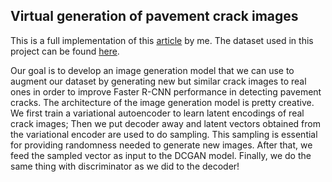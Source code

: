 ## **Virtual generation of pavement crack images**

This is a full implementation of this [article](https://doi.org/10.1016/j.engappai.2021.104376) by me.
 The dataset used in this project can be found [here](https://github.com/juhuyan/CrackDataset_DL_HY/tree/master/BoxLevel_Detection).

Our goal is to develop an image generation model that we can use to augment our dataset by generating new but similar crack images to real ones in order to improve       Faster R-CNN performance in detecting pavement cracks.
The architecture of the image generation model is pretty creative. We first train a variational autoencoder to learn latent encodings of real crack images; Then we put decoder away and latent vectors obtained from the variational encoder are used to do sampling. This sampling is essential for providing randomness needed to generate new images. After that, we feed the sampled vector as input to the DCGAN model. Finally, we do the same thing with discriminator as we did to the decoder! 



